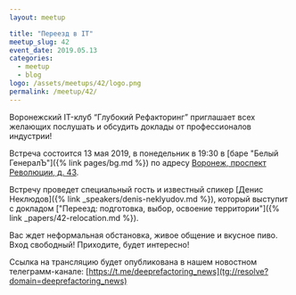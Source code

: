 ```yaml
---
layout: meetup

title: "Переезд в IT"
meetup_slug: 42
event_date: 2019.05.13
categories:
  - meetup
  - blog
logo: /assets/meetups/42/logo.png
permalink: /meetup/42/
---
```


Воронежский IT-клуб “Глубокий Рефакторинг” приглашает всех желающих послушать и обсудить доклады от профессионалов индустрии!

Встреча состоится 13 мая 2019, в понедельник в 19:30 в [баре "Белый ГенералЪ"]({% link pages/bg.md %}) по адресу [Воронеж, проспект Революции, д. 43](https://go.2gis.com/k3uui).

Встречу проведет специальный гость и известный спикер [Денис Неклюдов]({% link _speakers/denis-neklyudov.md %}), который выступит с докладом ["Переезд: подготовка, выбор, освоение территории"]({% link _papers/42-relocation.md %}).

Вас ждет неформальная обстановка, живое общение и вкусное пиво. Вход свободный! Приходите, будет интересно!

Ссылка на трансляцию будет опубликована в нашем новостном телеграмм-канале: [https://t.me/deeprefactoring_news](tg://resolve?domain=deeprefactoring_news)

